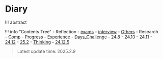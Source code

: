 # Diary

!!! abstract
		

!!! info "Contents Tree"
    - Reflection
        - [exams](Reflection/exams.md)
        - [interview](Reflection/interview.md)
        - [Others](Reflection/Others.md)
    - Research
        - [Comp](Research/comp1.md)
        - [Progress](Research/progress.md)
        - [Experience](Research/experience.md)
    - [Days_Challenge](Days_Challenge/index.md)
        - [24.8](days_challenge/24.8.md)
        - [24.10](days_challenge/24.10.md)
        - [24.11](days_challenge/24.11.md)
        - [24.12](days_challenge/24.12.md)
        - [25.2](days_challenge/25.2.md)
    - [Thinking](Thinking/index.md)
        - [24.12.5](Thinking/24.12.5.md)


>Latest update time: 2025.2.9
